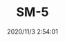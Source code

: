 ﻿---
layout: post 
title: SM-5
tags: SM
categories: wire-harness
overview: 
part_number: 7-SM5-001
thumb_img: static/202011/482-thumb-20201103105451.jpg
small_img: static/202011/482-20201103105451.jpg
date: 2020/11/3 2:54:01
---



